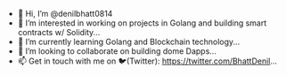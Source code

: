 - 👋 Hi, I’m @denilbhatt0814
- 👀 I’m interested in working on projects in Golang and building smart contracts w/ Solidity...
- 🌱 I’m currently learning Golang and Blockchain technology...
- 💞️ I’m looking to collaborate on building dome Dapps...
- 📫 Get in touch with me on 🐦(Twitter): https://twitter.com/BhattDenil...    

<!---
denilbhatt0814/denilbhatt0814 is a ✨ special ✨ repository because its `README.md` (this file) appears on your GitHub profile.
You can click the Preview link to take a look at your changes.
--->
